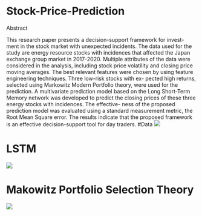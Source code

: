 # Stock-Price-Prediction
Abstract


This research paper presents a decision-support framework for invest-
ment in the stock market with unexpected incidents. The data used for
the study are energy resource stocks with incidences that affected the
Japan exchange group market in 2017-2020. Multiple attributes of the
data were considered in the analysis, including stock price volatility and
closing price moving averages. The best relevant features were chosen
by using feature engineering techniques. Three low-risk stocks with ex-
pected high returns, selected using Markowitz Modern Portfolio theory,
were used for the prediction. A multivariate prediction model based
on the Long Short-Term Memory network was developed to predict the
closing prices of these three energy stocks with incidences. The effective-
ness of the proposed prediction model was evaluated using a standard
measurement metric, the Root Mean Square error. The results indicate
that the proposed framework is an effective decision-support tool for day
traders.
#Data
![](https://github.com/polawatsri099/Stock-Price-Prediction/blob/main/Observation%20Data.png)
# LSTM
![](https://github.com/polawatsri099/Stock-Price-Prediction/blob/main/Model%20Architecture%20(LSTM).png)
# Makowitz Portfolio Selection Theory
![](https://github.com/polawatsri099/Stock-Price-Prediction/blob/main/Markowitz%20test.png)
